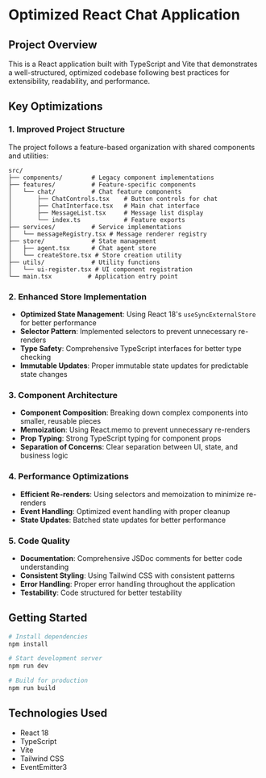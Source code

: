 # Optimized React Chat Application

## Project Overview

This is a React application built with TypeScript and Vite that demonstrates a well-structured, optimized codebase following best practices for extensibility, readability, and performance.

## Key Optimizations

### 1. Improved Project Structure

The project follows a feature-based organization with shared components and utilities:

```
src/
├── components/        # Legacy component implementations
├── features/          # Feature-specific components
│   └── chat/          # Chat feature components
│       ├── ChatControls.tsx    # Button controls for chat
│       ├── ChatInterface.tsx   # Main chat interface
│       ├── MessageList.tsx     # Message list display
│       └── index.ts            # Feature exports
├── services/          # Service implementations
│   └── messageRegistry.tsx # Message renderer registry
├── store/             # State management
│   ├── agent.tsx      # Chat agent store
│   └── createStore.tsx # Store creation utility
├── utils/             # Utility functions
│   └── ui-register.tsx # UI component registration
└── main.tsx          # Application entry point
```

### 2. Enhanced Store Implementation

- **Optimized State Management**: Using React 18's `useSyncExternalStore` for better performance
- **Selector Pattern**: Implemented selectors to prevent unnecessary re-renders
- **Type Safety**: Comprehensive TypeScript interfaces for better type checking
- **Immutable Updates**: Proper immutable state updates for predictable state changes

### 3. Component Architecture

- **Component Composition**: Breaking down complex components into smaller, reusable pieces
- **Memoization**: Using React.memo to prevent unnecessary re-renders
- **Prop Typing**: Strong TypeScript typing for component props
- **Separation of Concerns**: Clear separation between UI, state, and business logic

### 4. Performance Optimizations

- **Efficient Re-renders**: Using selectors and memoization to minimize re-renders
- **Event Handling**: Optimized event handling with proper cleanup
- **State Updates**: Batched state updates for better performance

### 5. Code Quality

- **Documentation**: Comprehensive JSDoc comments for better code understanding
- **Consistent Styling**: Using Tailwind CSS with consistent patterns
- **Error Handling**: Proper error handling throughout the application
- **Testability**: Code structured for better testability

## Getting Started

```bash
# Install dependencies
npm install

# Start development server
npm run dev

# Build for production
npm run build
```

## Technologies Used

- React 18
- TypeScript
- Vite
- Tailwind CSS
- EventEmitter3
